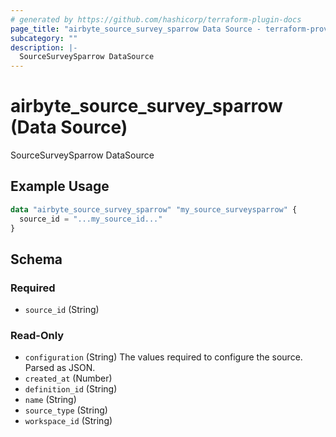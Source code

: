 ```yaml
---
# generated by https://github.com/hashicorp/terraform-plugin-docs
page_title: "airbyte_source_survey_sparrow Data Source - terraform-provider-airbyte"
subcategory: ""
description: |-
  SourceSurveySparrow DataSource
---
```


# airbyte_source_survey_sparrow (Data Source)

SourceSurveySparrow DataSource

## Example Usage

```terraform
data "airbyte_source_survey_sparrow" "my_source_surveysparrow" {
  source_id = "...my_source_id..."
}
```

<!-- schema generated by tfplugindocs -->
## Schema

### Required

- `source_id` (String)

### Read-Only

- `configuration` (String) The values required to configure the source. Parsed as JSON.
- `created_at` (Number)
- `definition_id` (String)
- `name` (String)
- `source_type` (String)
- `workspace_id` (String)

